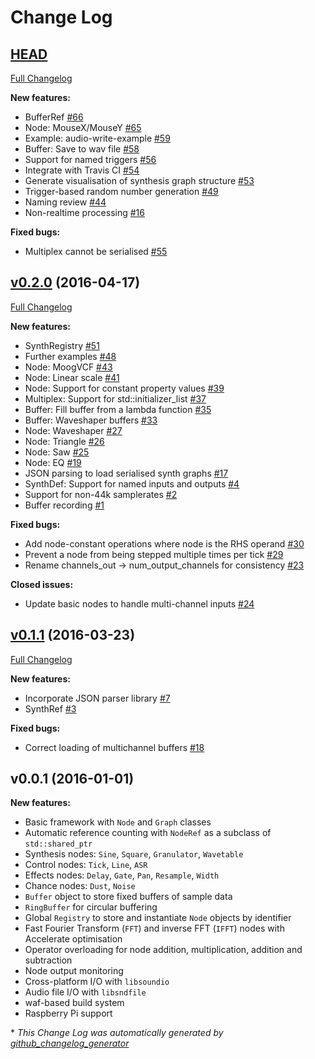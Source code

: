 # Change Log

## [HEAD](https://github.com/ideoforms/signal/tree/HEAD)

[Full Changelog](https://github.com/ideoforms/signal/compare/v0.2.0...HEAD)

**New features:**

- BufferRef [\#66](https://github.com/ideoforms/signal/issues/66)
- Node: MouseX/MouseY [\#65](https://github.com/ideoforms/signal/issues/65)
- Example: audio-write-example [\#59](https://github.com/ideoforms/signal/issues/59)
- Buffer: Save to wav file [\#58](https://github.com/ideoforms/signal/issues/58)
- Support for named triggers [\#56](https://github.com/ideoforms/signal/issues/56)
- Integrate with Travis CI [\#54](https://github.com/ideoforms/signal/issues/54)
- Generate visualisation of synthesis graph structure [\#53](https://github.com/ideoforms/signal/issues/53)
- Trigger-based random number generation [\#49](https://github.com/ideoforms/signal/issues/49)
- Naming review [\#44](https://github.com/ideoforms/signal/issues/44)
- Non-realtime processing [\#16](https://github.com/ideoforms/signal/issues/16)

**Fixed bugs:**

- Multiplex cannot be serialised [\#55](https://github.com/ideoforms/signal/issues/55)

## [v0.2.0](https://github.com/ideoforms/signal/tree/v0.2.0) (2016-04-17)
[Full Changelog](https://github.com/ideoforms/signal/compare/v0.1.1...v0.2.0)

**New features:**

- SynthRegistry [\#51](https://github.com/ideoforms/signal/issues/51)
- Further examples [\#48](https://github.com/ideoforms/signal/issues/48)
- Node: MoogVCF [\#43](https://github.com/ideoforms/signal/issues/43)
- Node: Linear scale [\#41](https://github.com/ideoforms/signal/issues/41)
- Node: Support for constant property values [\#39](https://github.com/ideoforms/signal/issues/39)
- Multiplex: Support for std::initializer\_list  [\#37](https://github.com/ideoforms/signal/issues/37)
- Buffer: Fill buffer from a lambda function [\#35](https://github.com/ideoforms/signal/issues/35)
- Buffer: Waveshaper buffers [\#33](https://github.com/ideoforms/signal/issues/33)
- Node: Waveshaper [\#27](https://github.com/ideoforms/signal/issues/27)
- Node: Triangle [\#26](https://github.com/ideoforms/signal/issues/26)
- Node: Saw [\#25](https://github.com/ideoforms/signal/issues/25)
- Node: EQ [\#19](https://github.com/ideoforms/signal/issues/19)
- JSON parsing to load serialised synth graphs [\#17](https://github.com/ideoforms/signal/issues/17)
- SynthDef: Support for named inputs and outputs [\#4](https://github.com/ideoforms/signal/issues/4)
- Support for non-44k samplerates [\#2](https://github.com/ideoforms/signal/issues/2)
- Buffer recording [\#1](https://github.com/ideoforms/signal/issues/1)

**Fixed bugs:**

- Add node-constant operations where node is the RHS operand [\#30](https://github.com/ideoforms/signal/issues/30)
- Prevent a node from being stepped multiple times per tick [\#29](https://github.com/ideoforms/signal/issues/29)
- Rename channels\_out → num\_output\_channels for consistency [\#23](https://github.com/ideoforms/signal/issues/23)

**Closed issues:**

- Update basic nodes to handle multi-channel inputs [\#24](https://github.com/ideoforms/signal/issues/24)

## [v0.1.1](https://github.com/ideoforms/signal/tree/v0.1.1) (2016-03-23)
[Full Changelog](https://github.com/ideoforms/signal/compare/v0.1.0...v0.1.1)

**New features:**

- Incorporate JSON parser library [\#7](https://github.com/ideoforms/signal/issues/7)
- SynthRef [\#3](https://github.com/ideoforms/signal/issues/3)

**Fixed bugs:**

- Correct loading of multichannel buffers [\#18](https://github.com/ideoforms/signal/issues/18)

## v0.0.1 (2016-01-01)

**New features:**

- Basic framework with `Node` and `Graph` classes
- Automatic reference counting with `NodeRef` as a subclass of `std::shared_ptr`
- Synthesis nodes: `Sine`, `Square`, `Granulator`, `Wavetable`
- Control nodes: `Tick`, `Line`, `ASR`
- Effects nodes: `Delay`, `Gate`, `Pan`, `Resample`, `Width`
- Chance nodes: `Dust`, `Noise`
- `Buffer` object to store fixed buffers of sample data
- `RingBuffer` for circular buffering
- Global `Registry` to store and instantiate `Node` objects by identifier
- Fast Fourier Transform (`FFT`) and inverse FFT (`IFFT`) nodes with Accelerate optimisation
- Operator overloading for node addition, multiplication, addition and subtraction
- Node output monitoring
- Cross-platform I/O with `libsoundio` 
- Audio file I/O with `libsndfile`
- waf-based build system
- Raspberry Pi support


\* *This Change Log was automatically generated by [github_changelog_generator](https://github.com/skywinder/Github-Changelog-Generator)*
